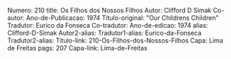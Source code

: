 Numero: 210
title: Os Filhos dos Nossos Filhos
Autor: Clifford D Simak
Co-autor: 
Ano-de-Publicacao: 1974
Titulo-original: "Our Childrens Children"
Tradutor: Eurico da Fonseca
Co-tradutor: 
Ano-de-edicao: 1974
alias: Clifford-D-Simak
Autor2-alias: 
Tradutor1-alias: Eurico-da-Fonseca
Tradutor2-alias: 
Titulo-link: 210-Os-Filhos-dos-Nossos-Filhos
Capa: Lima de Freitas
pags: 207
Capa-link: Lima-de-Freitas